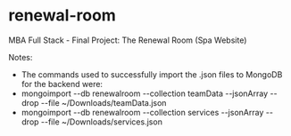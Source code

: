 # renewal-room

MBA Full Stack - Final Project: The Renewal Room (Spa Website)

Notes:

- The commands used to successfully import the .json files to MongoDB for the backend were:
- mongoimport --db renewalroom --collection teamData --jsonArray --drop --file ~/Downloads/teamData.json
- mongoimport --db renewalroom --collection services --jsonArray --drop --file ~/Downloads/services.json
